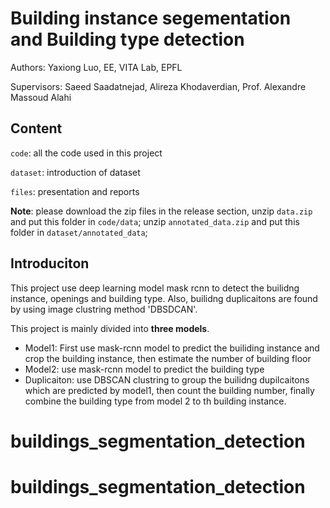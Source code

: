 # Building instance segementation and Building type detection

Authors: Yaxiong Luo, EE, VITA Lab, EPFL

Supervisors: Saeed Saadatnejad, Alireza Khodaverdian, Prof. Alexandre Massoud Alahi



## Content

`code`: all the code used in this project

`dataset`: introduction of dataset 

`files`: presentation and reports



**Note**: please download the zip files in the release section, unzip `data.zip` and put this folder in `code/data`; unzip `annotated_data.zip` and put this folder in `dataset/annotated_data`;  


## Introduciton

This project use deep learning model mask rcnn to detect the builidng instance, openings and building type. Also, builidng duplicaitons are found by using  image clustring method 'DBSDCAN'.

This project is mainly divided into **three models**.

- Model1: First use mask-rcnn model to predict the builiding instance and crop the building instance, then estimate the number of building floor
- Model2: use mask-rcnn model to predict the building type
- Duplicaiton: use DBSCAN clustring to group the builidng dupilcaitons which are predicted by model1, then count the building number, finally combine the building type from model 2 to th building instance.
# buildings_segmentation_detection
# buildings_segmentation_detection
